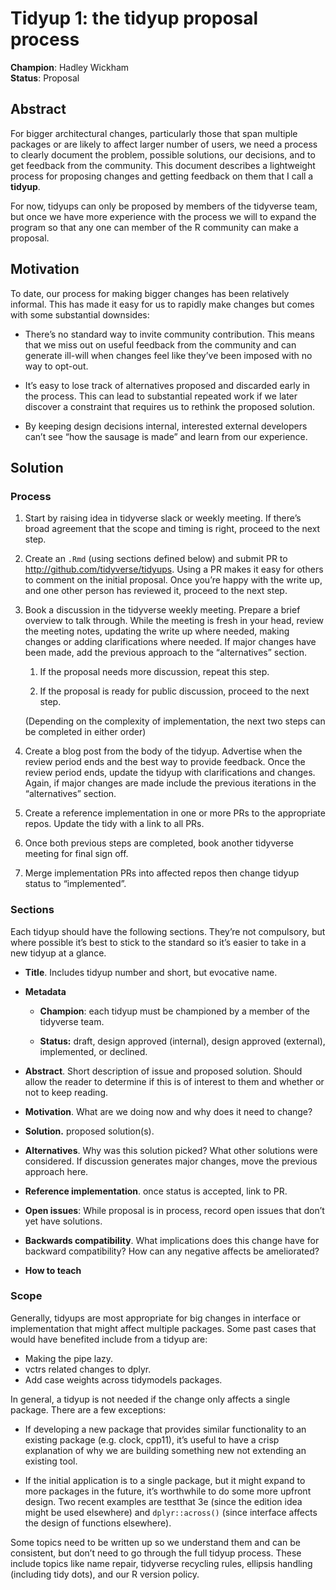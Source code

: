 
# Tidyup 1: the tidyup proposal process

**Champion**: Hadley Wickham  
**Status**: Proposal

## Abstract

For bigger architectural changes, particularly those that span multiple
packages or are likely to affect larger number of users, we need a
process to clearly document the problem, possible solutions, our
decisions, and to get feedback from the community. This document
describes a lightweight process for proposing changes and getting
feedback on them that I call a **tidyup**.

For now, tidyups can only be proposed by members of the tidyverse team,
but once we have more experience with the process we will to expand the
program so that any one can member of the R community can make a
proposal.

## Motivation

To date, our process for making bigger changes has been relatively
informal. This has made it easy for us to rapidly make changes but comes
with some substantial downsides:

-   There’s no standard way to invite community contribution. This means
    that we miss out on useful feedback from the community and can
    generate ill-will when changes feel like they’ve been imposed with
    no way to opt-out.

-   It’s easy to lose track of alternatives proposed and discarded early
    in the process. This can lead to substantial repeated work if we
    later discover a constraint that requires us to rethink the proposed
    solution.

-   By keeping design decisions internal, interested external developers
    can’t see “how the sausage is made” and learn from our experience.

## Solution

### Process

1.  Start by raising idea in tidyverse slack or weekly meeting. If
    there’s broad agreement that the scope and timing is right, proceed
    to the next step.

2.  Create an `.Rmd` (using sections defined below) and submit PR to
    <http://github.com/tidyverse/tidyups>. Using a PR makes it easy for
    others to comment on the initial proposal. Once you’re happy with
    the write up, and one other person has reviewed it, proceed to the
    next step.

3.  Book a discussion in the tidyverse weekly meeting. Prepare a brief
    overview to talk through. While the meeting is fresh in your head,
    review the meeting notes, updating the write up where needed, making
    changes or adding clarifications where needed. If major changes have
    been made, add the previous approach to the “alternatives” section.

    1.  If the proposal needs more discussion, repeat this step.

    2.  If the proposal is ready for public discussion, proceed to the
        next step.

    (Depending on the complexity of implementation, the next two steps
    can be completed in either order)

4.  Create a blog post from the body of the tidyup. Advertise when the
    review period ends and the best way to provide feedback. Once the
    review period ends, update the tidyup with clarifications and
    changes. Again, if major changes are made include the previous
    iterations in the “alternatives” section.

5.  Create a reference implementation in one or more PRs to the
    appropriate repos. Update the tidy with a link to all PRs.

6.  Once both previous steps are completed, book another tidyverse
    meeting for final sign off.

7.  Merge implementation PRs into affected repos then change tidyup
    status to “implemented”.

### Sections

Each tidyup should have the following sections. They’re not compulsory,
but where possible it’s best to stick to the standard so it’s easier to
take in a new tidyup at a glance.

-   **Title**. Includes tidyup number and short, but evocative name.

-   **Metadata**

    -   **Champion**: each tidyup must be championed by a member of the
        tidyverse team.

    -   **Status:** draft, design approved (internal), design approved
        (external), implemented, or declined.

-   **Abstract**. Short description of issue and proposed solution.
    Should allow the reader to determine if this is of interest to them
    and whether or not to keep reading.

-   **Motivation**. What are we doing now and why does it need to
    change?

-   **Solution.** proposed solution(s).

-   **Alternatives**. Why was this solution picked? What other solutions
    were considered. If discussion generates major changes, move the
    previous approach here.

-   **Reference implementation**. once status is accepted, link to PR.

-   **Open issues**: While proposal is in process, record open issues
    that don’t yet have solutions.

-   **Backwards compatibility**. What implications does this change have
    for backward compatibility? How can any negative affects be
    ameliorated?

-   **How to teach**

### Scope

Generally, tidyups are most appropriate for big changes in interface or
implementation that might affect multiple packages. Some past cases that
would have benefited include from a tidyup are:

-   Making the pipe lazy.
-   vctrs related changes to dplyr.
-   Add case weights across tidymodels packages.

In general, a tidyup is not needed if the change only affects a single
package. There are a few exceptions:

-   If developing a new package that provides similar functionality to
    an existing package (e.g. clock, cpp11), it’s useful to have a crisp
    explanation of why we are building something new not extending an
    existing tool.

-   If the initial application is to a single package, but it might
    expand to more packages in the future, it’s worthwhile to do some
    more upfront design. Two recent examples are testthat 3e (since the
    edition idea might be used elsewhere) and `dplyr::across()` (since
    interface affects the design of functions elsewhere).

Some topics need to be written up so we understand them and can be
consistent, but don’t need to go through the full tidyup process. These
include topics like name repair, tidyverse recycling rules, ellipsis
handling (including tidy dots), and our R version policy.
